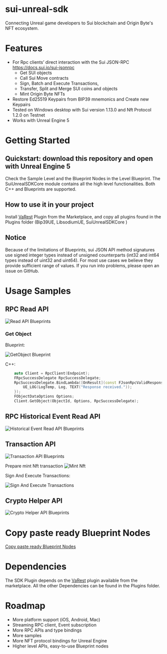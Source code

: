 # sui-unreal-sdk

Connecting Unreal game developers to Sui blockchain and Origin Byte's NFT ecosystem.

# Features
- For Rpc clients’ direct interaction with the Sui JSON-RPC https://docs.sui.io/sui-jsonrpc
	- Get SUI objects
	- Call Sui Move contracts
	- Sign, Batch and Execute Transactions,
	- Transfer, Split and Merge SUI coins and objects
	- Mint Origin Byte NFTs
- Restore Ed25519 Keypairs from BIP39 mnemonics and Create new Keypairs
- Tested on Windows desktop with Sui version 1.13.0 and Nft Protocol 1.2.0 on Testnet
- Works with Unreal Engine 5

# Getting Started
## Quickstart: download this repository and open with Unreal Engine 5
Check the Sample Level and the Blueprint Nodes in the Level Blueprint.
The SuiUnrealSDKCore module contains all the high level functionalities. Both C++ and Blueprints are supported.

## How to use it in your project
Install [VaRest](https://www.unrealengine.com/marketplace/en-US/product/varest-plugin) Plugin from the Marketplace, and copy all plugins found in the Plugins folder (Bip39UE, LibsodiumUE, SuiUnrealSDKCore )

## Notice
Because of the limitations of Blueprints, sui JSON API method signatures use signed integer types instead of unsigned counterparts (int32 and int64 types instead of uint32 and uint64). For most use cases we believe they provide sufficient range of values. If you run into problems, please open an issue on GitHub.

# Usage Samples
## RPC Read API
![Read API Blueprints](/imgs/read_api_nodes.png "Read API Blueprints")
### Get Object
Blueprint:

![GetObject Blueprint](/imgs/get_object.png "GetObject Blueprint Node")

C++:
```cpp
	auto Client = RpcClient(Endpoint);
	FRpcSuccessDelegate RpcSuccessDelegate;
	RpcSuccessDelegate.BindLambda([OnResult](const FJsonRpcValidResponse& RpcResponse) {
		UE_LOG(LogTemp, Log, TEXT("Response received."));
	});
	FObjectDataOptions Options;
	Client.GetObject(ObjectId, Options, RpcSuccessDelegate);
```
## RPC Historical Event Read API
![Historical Event Read API Blueprints](/imgs/event_read_api_nodes.png "Historical Event Read API Blueprints")

## Transaction API
![Transaction API Blueprints](/imgs/transaction_api_nodes.png "Transaction API Blueprints")

Prepare mint Nft transaction
![Mint Nft](/imgs/mint_nft.png "Mint Nft")

Sign And Execute Transactions:

![Sign And Execute Transactions](/imgs/sign_execute_transaction.png "Sign And Execute Transactions")

## Crypto Helper API
![Crypto Helper API Blueprints](/imgs/crypto_helpers_nodes.png "Crypto Helper API Blueprints")

# Copy paste ready Blueprint Nodes
[Copy paste ready Blueprint Nodes](https://blueprintue.com/blueprint/r_twkgi2/)


# Dependencies
The SDK Plugin depends on the [VaRest](https://www.unrealengine.com/marketplace/en-US/product/varest-plugin) plugin available from the marketplace.
All the other Dependencies can be found in the Plugins folder.

# Roadmap
- More platform support (iOS, Android, Mac)
- Streaming RPC client, Event subscription
- More RPC APIs and type bindings
- More samples
- More NFT protocol bindings for Unreal Engine
- Higher level APIs, easy-to-use Blueprint nodes
